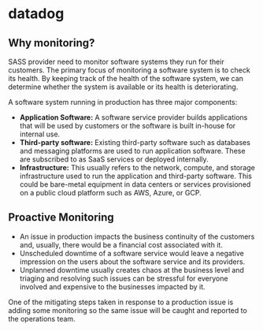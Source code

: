# datadog

## Why monitoring?
SASS provider need to monitor software systems they run for their customers.
The primary focus of monitoring a software system is to check its health. By keeping track of the health of the software system, we can determine whether the system is available or its health is deteriorating.

A software system running in production has three major components:

- **Application Software:** A software service provider builds applications that will be used by customers or the software is built in-house for internal use.
- **Third-party software:** Existing third-party software such as databases and messaging platforms are used to run application software. These are subscribed to as SaaS services or deployed internally.
- **Infrastructure:** This usually refers to the network, compute, and storage infrastructure used to run the application and third-party software. This could be bare-metal equipment in data centers or services provisioned on a public cloud platform such as AWS, Azure, or GCP.

## Proactive Monitoring
- An issue in production impacts the business continuity of the customers and, usually, there would be a financial cost associated with it.
- Unscheduled downtime of a software service would leave a negative impression on the users about the software service and its providers.
- Unplanned downtime usually creates chaos at the business level and triaging and resolving such issues can be stressful for everyone involved and expensive to the businesses impacted by it.
  
One of the mitigating steps taken in response to a production issue is adding some monitoring so the same issue will be caught and reported to the operations team.